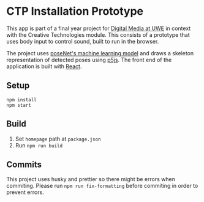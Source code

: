 # CTP Installation Prototype
This app is part of a final year project for [Digital Media at UWE](https://my.uwe.ac.uk/) in context with the Creative Technologies module. This consists of a prototype that uses body input to control sound, built to run in the browser.

The project uses [poseNet's machine learning model](https://github.com/tensorflow/tfjs-models/tree/master/posenet) and draws a skeleton representation of detected poses using [p5js](https://p5js.org/). The front end of the application is built with [React](https://reactjs.org/).

## Setup
```
npm install
npm start
```

## Build
1. Set `homepage` path at `package.json`
2. Run `npm run build`

## Commits
This project uses husky and prettier so there might be errors when commiting.
Please run `npm run fix-formatting` before commiting in order to prevent errors.
